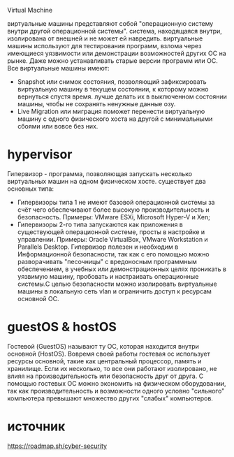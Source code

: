Virtual Machine

виртуальные машины представляют собой "операционную систему внутри другой операционной системы". система, находящаяся внутри, изолирована от внешней и не может ей навредить. виртуальные машины используют для тестирования программ, взлома через имеющиеся уязвимости или демонстрации возможностей других ОС на рынке.  Даже можно устанавливать старые версии программ или ОС. Все виртуальные машины имеют:
- Snapshot или снимок состояния, позволяющий зафиксировать виртуальную машину в текущем состоянии, к которому можно вернуться спустя время. лучше делать их в выключенном состоянии машины, чтобы не сохранять ненужные данные озу.
- Live Migration или миграция поможет перенести виртуальную машину с одного физического хоста на другой с минимальными сбоями или вовсе без них.
# hypervisor
Гипервизор - программа, позволяющая запускать несколько виртуальных машин на одном физическом хосте. существует два основных типа:
- Гипервизоры типа 1 не имеют базовой операционной системы за счёт чего обеспечивают более высокую производительность и безопасность. Примеры: VMware ESXi, Microsoft Hyper-V и Xen;
- Гипервизоры 2-го типа запускаются как приложения в существующей операционной системе, просты в настройке и управлении. Примеры: Oracle VirtualBox, VMware Workstation и Parallels Desktop.
Гипервизор полезен и необходим в Информационной безопасности, так как с его помощью можно разворачивать "песочницы" с вредоносным программным обеспечением, в учебных или демонстрационных целях проникать в уязвимую машину, пробовать и настраивать операционные системы.С целью безопасности можно изолировать виртуальные машины в локальную сеть vlan и ограничить доступ к ресурсам основной ОС.
# guestOS & hostOS
Гостевой (GuestOS) называют ту ОС, которая находится внутри основной (HostOS). Вовремя своей работы гостевая ос использует ресурсы основной, такие как центральный процессор, память и хранилище. Если их несколько, то все они работают изолировано, не влияя на производительность или безопасность друг от друга. С помощью гостевых ОС можно экономить на физическом оборудовании, так как производительность и возможности одного условно "сильного" компьютера превышают множество других "слабых" компьютеров.
# источник
https://roadmap.sh/cyber-security
